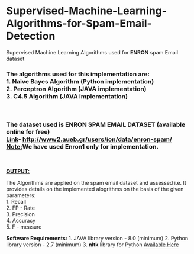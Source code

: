 # Supervised-Machine-Learning-Algorithms-for-Spam-Email-Detection
Supervised Machine Learning Algorithms used for <b>ENRON</b> spam Email dataset
</br>

<h3>
The algorithms used for this implementation are:</br>
<b>1. Naive Bayes Algorithm </b> (Python implementation)</br>
<b>2. Perceptron Algorithm </b> (JAVA implementation)</br>
<b>3. C4.5 Algorithm </b> (JAVA implementation)</br>
</h3>
</br>
<h3>
The dataset used is <b>ENRON</b> SPAM EMAIL DATASET (available online for free)</br>
<u>Link</u>- <a href="http://www2.aueb.gr/users/ion/data/enron-spam/">http://www2.aueb.gr/users/ion/data/enron-spam/</a></br>
<u>Note:</u>We have used <b>Enron1</b> only for implementation.
</h3>
</br>
<p font size="20"><b><u>OUTPUT:</b></u></p>
<p font size="18">
The Algorithms are applied on the spam email dataset and assessed i.e. It provides details on the implemented alogrithms on the basis of the given parameters:</br>
1. Recall </br>
2. FP - Rate</br>
3. Precision</br>
4. Accuracy</br>
5. F - measure</br>
</p>
<p font size="20">
<b>Software Requirements:</b>
1. JAVA library version - 8.0 (minimum)
2. Python library version - 2.7 (minimum)
3. <b>nltk</b> library for Python <a href="http://www.nltk.org/install.html">Available Here</a></br>
</p>


